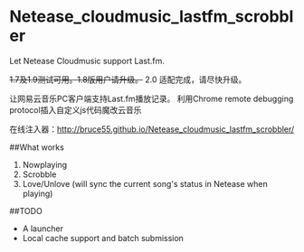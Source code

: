 # Netease_cloudmusic_lastfm_scrobbler
Let Netease Cloudmusic support Last.fm.

~~1.7及1.9测试可用。1.8版用户请升级。~~
2.0 适配完成，请尽快升级。

让网易云音乐PC客户端支持Last.fm播放记录。
利用Chrome remote debugging protocol插入自定义js代码魔改云音乐

在线注入器：http://bruce55.github.io/Netease_cloudmusic_lastfm_scrobbler/

##What works
1. Nowplaying
2. Scrobble
3. Love/Unlove (will sync the current song's status in Netease when playing)

##TODO
- A launcher
- Local cache support and batch submission
